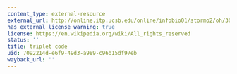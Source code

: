 ```yaml
---
content_type: external-resource
external_url: http://online.itp.ucsb.edu/online/infobio01/stormo2/oh/305.html
has_external_license_warning: true
license: https://en.wikipedia.org/wiki/All_rights_reserved
status: ''
title: triplet code
uid: 7092214d-e6f9-49d3-a989-c96b15df97eb
wayback_url: ''
---
```

